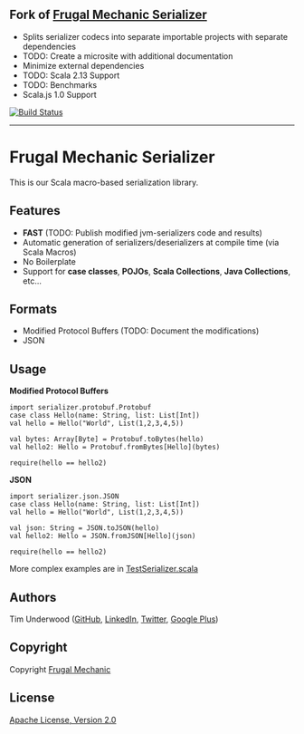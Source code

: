 Fork of [Frugal Mechanic Serializer](https://github.com/frugalmechanic/fm-serializer)
---

* Splits serializer codecs into separate importable projects with separate dependencies
* TODO: Create a microsite with additional documentation
* Minimize external dependencies
* TODO: Scala 2.13 Support
* TODO: Benchmarks
* Scala.js 1.0 Support

[![Build Status](https://travis-ci.org/er1c/scala-serializer.svg?branch=master)](https://travis-ci.org/er1c/scala-serializer)


---

Frugal Mechanic Serializer
==========================

This is our Scala macro-based serialization library.

Features
--------

* **FAST** (TODO: Publish modified jvm-serializers code and results)
* Automatic generation of serializers/deserializers at compile time (via Scala Macros)
* No Boilerplate
* Support for **case classes**, **POJOs**, **Scala Collections**, **Java Collections**, etc...

Formats
-------

* Modified Protocol Buffers (TODO: Document the modifications)
* JSON

Usage
-----

**Modified Protocol Buffers**

    import serializer.protobuf.Protobuf
    case class Hello(name: String, list: List[Int])
    val hello = Hello("World", List(1,2,3,4,5))
    
    val bytes: Array[Byte] = Protobuf.toBytes(hello)
    val hello2: Hello = Protobuf.fromBytes[Hello](bytes)
    
    require(hello == hello2)

**JSON**

    import serializer.json.JSON
    case class Hello(name: String, list: List[Int])
    val hello = Hello("World", List(1,2,3,4,5))

    val json: String = JSON.toJSON(hello)
    val hello2: Hello = JSON.fromJSON[Hello](json)

    require(hello == hello2)

More complex examples are in [TestSerializer.scala](https://github.com/frugalmechanic/fm-serializer/blob/master/src/test/scala/fm/serializer/TestSerializer.scala)

Authors
-------

Tim Underwood (<a href="https://github.com/tpunder" rel="author">GitHub</a>, <a href="https://www.linkedin.com/in/tpunder" rel="author">LinkedIn</a>, <a href="https://twitter.com/tpunder" rel="author">Twitter</a>, <a href="https://plus.google.com/+TimUnderwood0" rel="author">Google Plus</a>)

Copyright
---------

Copyright [Frugal Mechanic](http://frugalmechanic.com)

License
-------

[Apache License, Version 2.0](http://www.apache.org/licenses/LICENSE-2.0.txt)